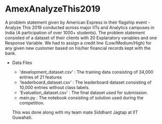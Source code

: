 # AmexAnalyzeThis2019
A problem statement given by American Express in their flagship event - Analyze This 2019 conducted across major IITs and Analytics campuses in India (A participation of over 1000+ students). The problem statement consisted of a dataset of their clients with 20 Explanatory variables and one Response Variable. We had to assign a credit line (Low/Medium/High) for any given new customer based on his/her financial records kept with the bank.

- Data Files
  - 'development_dataset.csv' : The training data consisting of 34,000 entries of 21 features
  - 'leaderboard_dataset.csv' : The leaderboard dataset consisting of 10,000 entries without class labels.
  - 'Evaluation_dataset.csv' : The final dataset used for submission.
  - main.py : The notebook consisting of solution used during the competition.
  
  This was done along with my team mate Siddhant Jagtap at IIT Guwahati.
